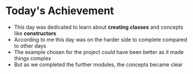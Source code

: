 # Today's Achievement 
- This day was dedicated to learn about **creating classes** and concepts like **constructors**
- According to me this day was on the harder side to complete compared to other days
- The example chosen for the project could have been better as it made things complex
- But as we completed the further modules, the concepts became clear